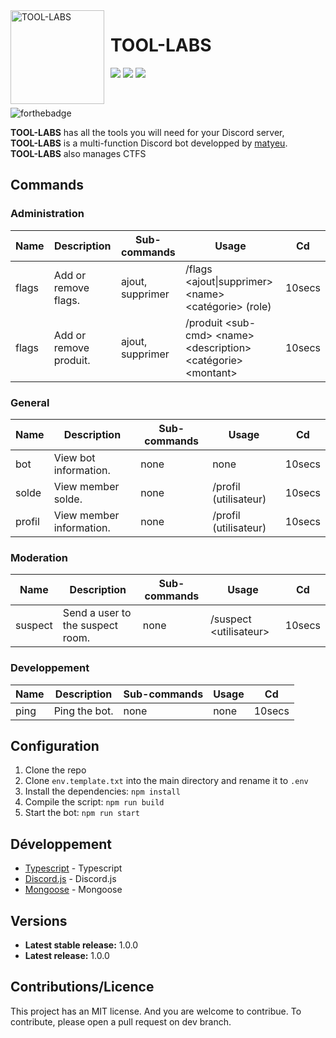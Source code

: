 <img width="150" height="150" align="left" style="float: left; margin: 0 10px 0 0;" alt="TOOL-LABS" src="https://cdn.discordapp.com/attachments/1147245363447734292/1166738427950137425/Tool-Labs.webp?ex=654b94d6&is=65391fd6&hm=49327beb116a4516bdc2771c253ebac1cd0cc85bc2b106ee662e6e92b15b927f&">

# TOOL-LABS

[![](https://img.shields.io/discord/1071891755911368806.svg?logo=discord&colorB=7289DA)](https://discord.gg/DAJ5hWB2)
[![](https://img.shields.io/badge/discord.js-v14.0.0-blue.svg?logo=npm)](https://discord.js.org/)
[![](https://img.shields.io/badge/nodejs-16.6.0-green.svg)](https://www.nodejs.org)


<br>

![forthebadge](http://forthebadge.com/images/badges/built-with-love.svg)

**TOOL-LABS** has all the tools you will need for your Discord server,<br>
**TOOL-LABS** is a multi-function Discord bot developped by [matyeu](https://discord.com/users/916444775861850175).<br>
**TOOL-LABS** also manages CTFS

## Commands

### Administration

| Name          | Description                          | Sub-commands                | Usage                                                             | Cd     |
| ------------- | ------------------------------------ | --------------------------- | ----------------------------------------------------------------- | ------ |
| flags         | Add or remove flags.                 | ajout, supprimer            | /flags \<ajout\|supprimer> \<name> \<catégorie> (role)            | 10secs |
| flags         | Add or remove produit.               | ajout, supprimer            | /produit \<sub-cmd> \<name> \<description> \<catégorie> \<montant>| 10secs |

### General

| Name          | Description                          | Sub-commands                | Usage                             | Cd     |
| ------------- | ------------------------------------ | --------------------------- | --------------------------------- | ------ |
| bot           | View bot information.               | none                        | none                               | 10secs |
| solde         | View member solde.                  | none                        | /profil (utilisateur)              | 10secs |
| profil        | View member information.            | none                        | /profil (utilisateur)              | 10secs |

### Moderation

| Name          | Description                          | Sub-commands                | Usage                             | Cd     |
| ------------- | ------------------------------------ | --------------------------- | --------------------------------- | ------ |
| suspect       | Send a user to the suspect room.     | none                        | /suspect \<utilisateur>           | 10secs |

### Developpement

| Name          | Description                          | Sub-commands                | Usage                 | Cd     |
| ------------- | ------------------------------------ | --------------------------- | --------------------- | ------ |
| ping          | Ping the bot.                        | none                        | none                  | 10secs |

## Configuration

1. Clone the repo
2. Clone `env.template.txt` into the main directory and rename it to `.env`
3. Install the dependencies: `npm install`
4. Compile the script: `npm run build`
5. Start the bot: `npm run start`

## Développement

* [Typescript](#) - Typescript
* [Discord.js](https://discord.js.org) - Discord.js
* [Mongoose](https://mongodb.com) - Mongoose

## Versions
* **Latest stable release:** 1.0.0
* **Latest release:** 1.0.0

## Contributions/Licence

This project has an MIT license. And you are welcome to contribue. To contribute, please open a pull request on dev branch.

